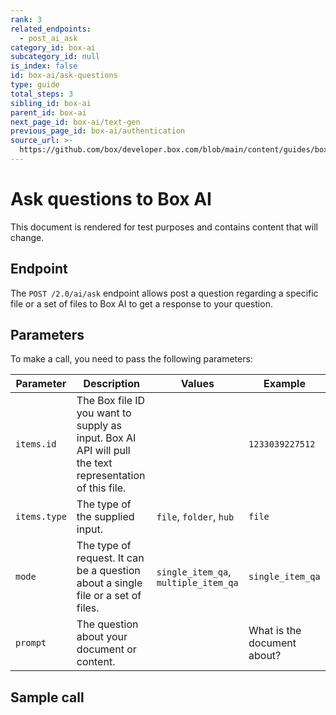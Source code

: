 ```yaml
---
rank: 3
related_endpoints:
  - post_ai_ask
category_id: box-ai
subcategory_id: null
is_index: false
id: box-ai/ask-questions
type: guide
total_steps: 3
sibling_id: box-ai
parent_id: box-ai
next_page_id: box-ai/text-gen
previous_page_id: box-ai/authentication
source_url: >-
  https://github.com/box/developer.box.com/blob/main/content/guides/box-ai/ask-questions.md
---
```

# Ask questions to Box AI

<Message type="warning">

This document is rendered for test purposes and contains content that
will change.

</Message>

## Endpoint

The `POST /2.0/ai/ask` endpoint allows post a question
regarding a specific file or a set of files
to Box AI to get a response to your question.

## Parameters

<!-- markdownlint-disable line-length -->

To make a call, you need to pass the following parameters:

| Parameter| Description|Values| Example|
|--------|--------|-------|-------|
|`items.id`|The Box file ID you want to supply as input. Box AI API will pull the text representation of this file.||`1233039227512`|
|`items.type`|The type of the supplied input. | `file`, `folder`, `hub`|`file`|
|`mode`| The type of request. It can be a question about a single file or a set of files. |`single_item_qa`, `multiple_item_qa`|`single_item_qa` |
|`prompt`|The question about your document or content.||What is the document about?|

<!-- markdownlint-enable line-length -->

## Sample call

<Samples id='post_ai_ask' >

</Samples>